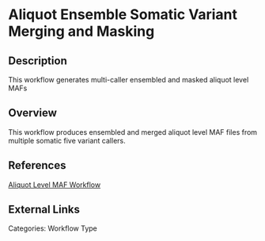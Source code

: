 # Aliquot Ensemble Somatic Variant Merging and Masking #

## Description ##
This workflow generates multi-caller ensembled and masked aliquot level MAFs 

## Overview ##
This workflow produces ensembled and merged aliquot level MAF files from multiple somatic five variant callers.

## References ##
[Aliquot Level MAF Workflow](https://github.com/nci-gdc/aliquot-maf-cwl/blob/b54a1e3179120dd53d4ef723d0a63c8a01e1d7ce/workflows/ensemble_aliquot_maf_wf.cwl)
## External Links ##

Categories: Workflow Type
